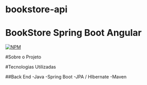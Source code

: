 # bookstore-api

# BookStore Spring Boot Angular
[![NPM](HTTPS://IMG.SHIELDS.IO/NPM/1/REACT)](https://github.com/Weltonjc1/bookstore-api/blob/master/LICENSE)

#Sobre o Projeto


#Tecnologias Utilizadas

##Back End
-Java
-Spring Boot
-JPA / HIbernate
-Maven



